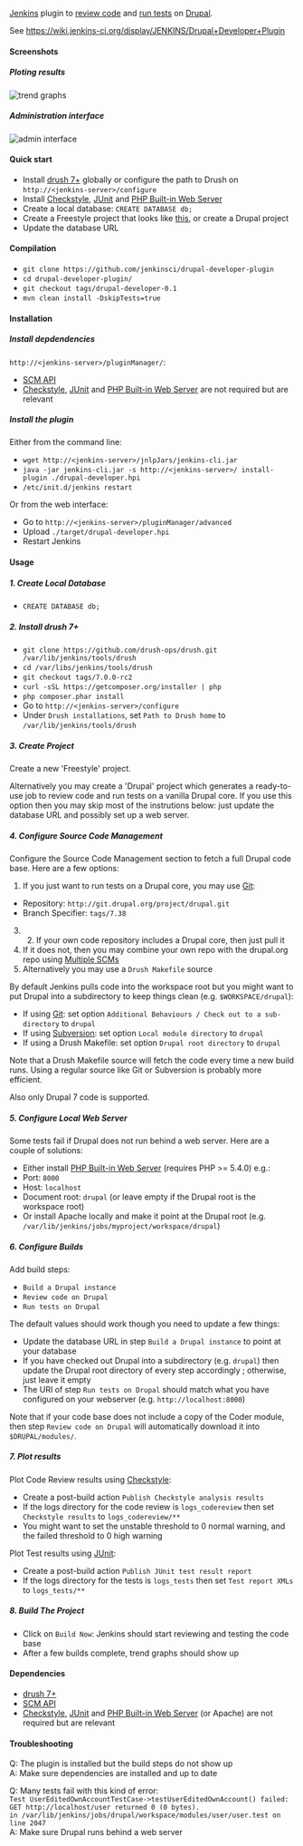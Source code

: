 [Jenkins](https://jenkins-ci.org/) plugin to [review code](https://www.drupal.org/project/coder) and [run tests](https://www.drupal.org/simpletest) on [Drupal](https://www.drupal.org/).

See https://wiki.jenkins-ci.org/display/JENKINS/Drupal+Developer+Plugin

#### Screenshots

##### Ploting results

![trend graphs](https://raw.github.com/jenkinsci/drupal-developer-plugin/master/img/trends.png)

##### Administration interface

![admin interface](https://raw.github.com/jenkinsci/drupal-developer-plugin/master/img/admin.png)

#### Quick start

 * Install [drush 7+](http://docs.drush.org/en/master/install/) globally or configure the path to Drush on `http://<jenkins-server>/configure`
 * Install [Checkstyle](https://wiki.jenkins-ci.org/display/JENKINS/Checkstyle+Plugin), [JUnit](https://wiki.jenkins-ci.org/display/JENKINS/JUnit+Plugin) and [PHP Built-in Web Server](https://wiki.jenkins-ci.org/display/JENKINS/PHP+Built-in+Web+Server+Plugin)
 * Create a local database: `CREATE DATABASE db;`
 * Create a Freestyle project that looks like [this](https://github.com/jenkinsci/drupal-developer-plugin/blob/master/img/config.png), or create a Drupal project
 * Update the database URL

#### Compilation

 * `git clone https://github.com/jenkinsci/drupal-developer-plugin`
 * `cd drupal-developer-plugin/`
 * `git checkout tags/drupal-developer-0.1`
 * `mvn clean install -DskipTests=true`

#### Installation

##### Install depdendencies

`http://<jenkins-server>/pluginManager/`:
 * [SCM API](https://wiki.jenkins-ci.org/display/JENKINS/SCM+API+Plugin)
 * [Checkstyle](https://wiki.jenkins-ci.org/display/JENKINS/Checkstyle+Plugin), [JUnit](https://wiki.jenkins-ci.org/display/JENKINS/JUnit+Plugin) and [PHP Built-in Web Server](https://wiki.jenkins-ci.org/display/JENKINS/PHP+Built-in+Web+Server+Plugin) are not required but are relevant

##### Install the plugin

Either from the command line:
 * `wget http://<jenkins-server>/jnlpJars/jenkins-cli.jar`
 * `java -jar jenkins-cli.jar -s http://<jenkins-server>/ install-plugin ./drupal-developer.hpi`
 * `/etc/init.d/jenkins restart`

Or from the web interface:
 * Go to `http://<jenkins-server>/pluginManager/advanced`
 * Upload `./target/drupal-developer.hpi`
 * Restart Jenkins

#### Usage

##### 1. Create Local Database

 * `CREATE DATABASE db;`

##### 2. Install drush 7+

 * `git clone https://github.com/drush-ops/drush.git /var/lib/jenkins/tools/drush`
 * `cd /var/libs/jenkins/tools/drush`
 * `git checkout tags/7.0.0-rc2`
 * `curl -sSL https://getcomposer.org/installer | php`
 * `php composer.phar install`
 * Go to `http://<jenkins-server>/configure`
 * Under `Drush installations`, set `Path to Drush home` to `/var/lib/jenkins/tools/drush`

##### 3. Create Project

Create a new 'Freestyle' project.

Alternatively you may create a 'Drupal' project which generates a ready-to-use job to review code and run tests on a vanilla Drupal core. If you use this option then you may skip most of the instrutions below: just update the database URL and possibly set up a web server.

##### 4. Configure Source Code Management

Configure the Source Code Management section to fetch a full Drupal code base. Here are a few options:
1. If you just want to run tests on a Drupal core, you may use [Git](https://wiki.jenkins-ci.org/display/JENKINS/Git+Plugin):
 * Repository: `http://git.drupal.org/project/drupal.git`
 * Branch Specifier: `tags/7.38`
3. 2. If your own code repository includes a Drupal core, then just pull it
4. If it does not, then you may combine your own repo with the drupal.org repo using [Multiple SCMs](https://wiki.jenkins-ci.org/display/JENKINS/Multiple+SCMs+Plugin)
5. Alternatively you may use a `Drush Makefile` source

By default Jenkins pulls code into the workspace root but you might want to put Drupal into a subdirectory to keep things clean (e.g. `$WORKSPACE/drupal`):
 * If using [Git](https://wiki.jenkins-ci.org/display/JENKINS/Git+Plugin): set option `Additional Behaviours / Check out to a sub-directory` to `drupal`
 * If using [Subversion](https://wiki.jenkins-ci.org/display/JENKINS/Subversion+Plugin): set option `Local module directory` to `drupal`
 * If using a Drush Makefile: set option `Drupal root directory` to `drupal`

Note that a Drush Makefile source will fetch the code every time a new build runs. Using a regular source like Git or Subversion is probably more efficient.

Also only Drupal 7 code is supported.

##### 5. Configure Local Web Server

Some tests fail if Drupal does not run behind a web server. Here are a couple of solutions:
 * Either install [PHP Built-in Web Server](https://wiki.jenkins-ci.org/display/JENKINS/PHP+Built-in+Web+Server+Plugin) (requires PHP >= 5.4.0) e.g.:
  * Port: `8000`
  * Host: `localhost`
  * Document root: `drupal` (or leave empty if the Drupal root is the workspace root)
 * Or install Apache locally and make it point at the Drupal root (e.g. `/var/lib/jenkins/jobs/myproject/workspace/drupal`)

##### 6. Configure Builds

Add build steps:
 * `Build a Drupal instance`
 * `Review code on Drupal`
 * `Run tests on Drupal`

The default values should work though you need to update a few things:
 * Update the database URL in step `Build a Drupal instance` to point at your database
 * If you have checked out Drupal into a subdirectory (e.g. `drupal`) then update the Drupal root directory of every step accordingly ; otherwise, just leave it empty
 * The URI of step `Run tests on Drupal` should match what you have configured on your webserver (e.g. `http://localhost:8000`)

Note that if your code base does not include a copy of the Coder module, then step `Review code on Drupal` will automatically download it into `$DRUPAL/modules/`.

##### 7. Plot results

Plot Code Review results using [Checkstyle](https://wiki.jenkins-ci.org/display/JENKINS/Checkstyle+Plugin):
 * Create a post-build action `Publish Checkstyle analysis results`
 * If the logs directory for the code review is `logs_codereview` then set `Checkstyle results` to `logs_codereview/**`
 * You might want to set the unstable threshold to 0 normal warning, and the failed threshold to 0 high warning

Plot Test results using [JUnit](https://wiki.jenkins-ci.org/display/JENKINS/JUnit+Plugin):
 * Create a post-build action `Publish JUnit test result report`
 * If the logs directory for the tests is `logs_tests` then set `Test report XMLs` to `logs_tests/**`

##### 8. Build The Project

 * Click on `Build Now`: Jenkins should start reviewing and testing the code base
 * After a few builds complete, trend graphs should show up

#### Dependencies

 * [drush 7+](http://www.drush.org/en/master/install/)
 * [SCM API](https://wiki.jenkins-ci.org/display/JENKINS/SCM+API+Plugin)
 * [Checkstyle](https://wiki.jenkins-ci.org/display/JENKINS/Checkstyle+Plugin), [JUnit](https://wiki.jenkins-ci.org/display/JENKINS/JUnit+Plugin) and [PHP Built-in Web Server](https://wiki.jenkins-ci.org/display/JENKINS/PHP+Built-in+Web+Server+Plugin) (or Apache) are not required but are relevant

#### Troubleshooting

Q: The plugin is installed but the build steps do not show up  
A: Make sure dependencies are installed and up to date

Q: Many tests fail with this kind of error:  
   `Test UserEditedOwnAccountTestCase->testUserEditedOwnAccount() failed:`  
   `GET http://localhost/user returned 0 (0 bytes).`  
   `in /var/lib/jenkins/jobs/drupal/workspace/modules/user/user.test on line 2047`  
A: Make sure Drupal runs behind a web server
